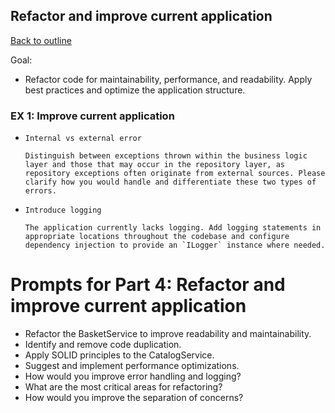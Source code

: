 ## Refactor and improve current application

[Back to outline](../outline.md)

Goal:
  - Refactor code for maintainability, performance, and readability. Apply best practices and optimize the application structure.


### EX 1: Improve current application

* `Internal vs external error`
  ```
  Distinguish between exceptions thrown within the business logic layer and those that may occur in the repository layer, as repository exceptions often originate from external sources. Please clarify how you would handle and differentiate these two types of errors.
  ```

* `Introduce logging`
  ```
  The application currently lacks logging. Add logging statements in appropriate locations throughout the codebase and configure dependency injection to provide an `ILogger` instance where needed.
  ```


# Prompts for Part 4: Refactor and improve current application

- Refactor the BasketService to improve readability and maintainability.
- Identify and remove code duplication.
- Apply SOLID principles to the CatalogService.
- Suggest and implement performance optimizations.
- How would you improve error handling and logging?
- What are the most critical areas for refactoring?
- How would you improve the separation of concerns?
